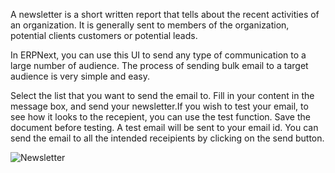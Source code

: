 A newsletter is a short written report that tells about the recent activities
of an organization. It is generally sent to members of the organization,
potential clients customers or potential leads.

In ERPNext, you can use this UI to send any type of communication to a large
number of audience. The process of sending bulk email to a target audience is
very simple and easy.

Select the list that you want to send the email to. Fill in your content in
the message box, and send your newsletter.If you wish to test your email, to
see how it looks to the recepient, you can use the test function. Save the
document before testing. A test email will be sent to your email id. You can
send the email to all the intended receipients by clicking on the send button.

![Newsletter](/assets/manual_erpnext_com/old_images/erpnext/newsletter.png)


